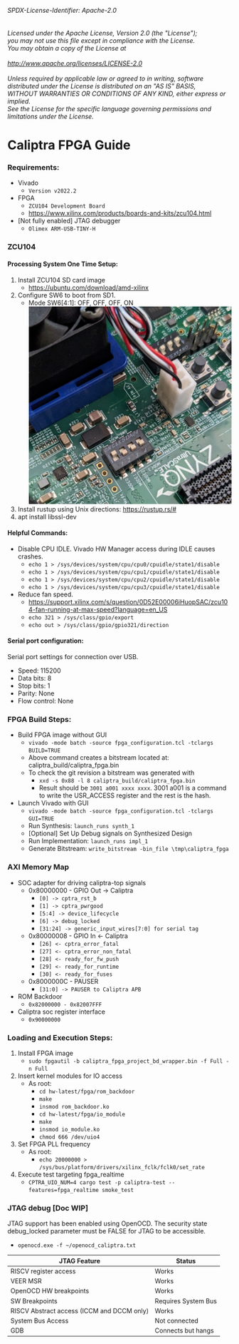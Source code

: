 _*SPDX-License-Identifier: Apache-2.0<BR>
<BR>
<BR>
Licensed under the Apache License, Version 2.0 (the "License");<BR>
you may not use this file except in compliance with the License.<BR>
You may obtain a copy of the License at<BR>
<BR>
http://www.apache.org/licenses/LICENSE-2.0 <BR>
<BR>
Unless required by applicable law or agreed to in writing, software<BR>
distributed under the License is distributed on an "AS IS" BASIS,<BR>
WITHOUT WARRANTIES OR CONDITIONS OF ANY KIND, either express or implied.<BR>
See the License for the specific language governing permissions and<BR>
limitations under the License.*_<BR>

# **Caliptra FPGA Guide** #

### Requirements: ###
 - Vivado
   - `Version v2022.2`
 - FPGA
   - `ZCU104 Development Board`
   - https://www.xilinx.com/products/boards-and-kits/zcu104.html
 - [Not fully enabled] JTAG debugger
   - `Olimex ARM-USB-TINY-H`

### ZCU104 ###
#### Processing System One Time Setup: ####
1. Install ZCU104 SD card image
   - https://ubuntu.com/download/amd-xilinx
1. Configure SW6 to boot from SD1.
   - Mode SW6[4:1]: OFF, OFF, OFF, ON
     ![](zynq_boot_switch.jpg)
1. Install rustup using Unix directions: https://rustup.rs/#
1. apt install libssl-dev

#### Helpful Commands: ####
 - Disable CPU IDLE. Vivado HW Manager access during IDLE causes crashes.
   - `echo 1 > /sys/devices/system/cpu/cpu0/cpuidle/state1/disable`
   - `echo 1 > /sys/devices/system/cpu/cpu1/cpuidle/state1/disable`
   - `echo 1 > /sys/devices/system/cpu/cpu2/cpuidle/state1/disable`
   - `echo 1 > /sys/devices/system/cpu/cpu3/cpuidle/state1/disable`
 - Reduce fan speed.
   - https://support.xilinx.com/s/question/0D52E00006iHuopSAC/zcu104-fan-running-at-max-speed?language=en_US
   - `echo 321 > /sys/class/gpio/export`
   - `echo out > /sys/class/gpio/gpio321/direction`

#### Serial port configuration: ####
Serial port settings for connection over USB.
 - Speed: 115200
 - Data bits: 8
 - Stop bits: 1
 - Parity: None
 - Flow control: None

### FPGA Build Steps: ###
 - Build FPGA image without GUI
    - `vivado -mode batch -source fpga_configuration.tcl -tclargs BUILD=TRUE`
    - Above command creates a bitstream located at: caliptra_build/caliptra_fpga.bin
    - To check the git revision a bitstream was generated with
      - `xxd -s 0x88 -l 8 caliptra_build/caliptra_fpga.bin`
      - Result should be `3001 a001 xxxx xxxx`. 3001 a001 is a command to write the USR_ACCESS register and the rest is the hash.
 - Launch Vivado with GUI
    - `vivado -mode batch -source fpga_configuration.tcl -tclargs GUI=TRUE`
    - Run Synthesis: `launch_runs synth_1`
    - [Optional] Set Up Debug signals on Synthesized Design
    - Run Implementation: `launch_runs impl_1`
    - Generate Bitstream: `write_bitstream -bin_file \tmp\caliptra_fpga`

### AXI Memory Map ###
 - SOC adapter for driving caliptra-top signals
   - 0x80000000 - GPIO Out -> Caliptra
     - `[0] -> cptra_rst_b`
     - `[1] -> cptra_pwrgood`
     - `[5:4] -> device_lifecycle`
     - `[6] -> debug_locked`
     - `[31:24] -> generic_input_wires[7:0] for serial tag`
   - 0x80000008 - GPIO In <- Caliptra
     - `[26] <- cptra_error_fatal`
     - `[27] <- cptra_error_non_fatal`
     - `[28] <- ready_for_fw_push`
     - `[29] <- ready_for_runtime`
     - `[30] <- ready_for_fuses`
   - 0x8000000C - PAUSER
     - `[31:0] -> PAUSER to Caliptra APB`
 - ROM Backdoor
   - `0x82000000 - 0x82007FFF`
 - Caliptra soc register interface
   - `0x90000000`

### Loading and Execution Steps: ###
1. Install FPGA image
    - `sudo fpgautil -b caliptra_fpga_project_bd_wrapper.bin -f Full -n Full`
1. Insert kernel modules for IO access
    - As root:
      - `cd hw-latest/fpga/rom_backdoor`
      - `make`
      - `insmod rom_backdoor.ko`
      - `cd hw-latest/fpga/io_module`
      - `make`
      - `insmod io_module.ko`
      - `chmod 666 /dev/uio4`
1. Set FPGA PLL frequency
    - As root:
      - `echo 20000000 > /sys/bus/platform/drivers/xilinx_fclk/fclk0/set_rate`
1. Execute test targeting fpga_realtime
    - `CPTRA_UIO_NUM=4 cargo test -p caliptra-test --features=fpga_realtime smoke_test`

### JTAG debug [Doc WIP]
JTAG support has been enabled using OpenOCD. The security state debug_locked parameter must be FALSE for JTAG to be accessible.
- `openocd.exe -f ~/openocd_caliptra.txt`

| JTAG Feature                               | Status              |
| ------------------------------------------ | ------------------- |
| RISCV register access                      | Works               |
| VEER MSR                                   | Works               |
| OpenOCD HW breakpoints                     | Works               |
| SW Breakpoints                             | Requires System Bus |
| RISCV Abstract access (ICCM and DCCM only) | Works               |
| System Bus Access                          | Not connected       |
| GDB                                        | Connects but hangs  |